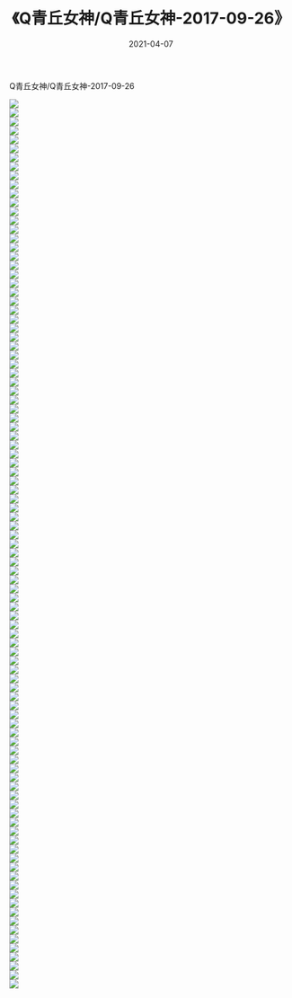 ﻿---
layout: post
title:  《Q青丘女神/Q青丘女神-2017-09-26》
date:   2021-04-07
img: http://pic.660000.xyz/1:/网络美图/2021/Q青丘女神/Q青丘女神-2017-09-26/000.jpg
categories: [美女, 清纯, 唯美]
---

Q青丘女神/Q青丘女神-2017-09-26

 ![](http://pic.660000.xyz/1:/网络美图/2021/Q青丘女神/Q青丘女神-2017-09-26/001.jpg) <br>![](http://pic.660000.xyz/1:/网络美图/2021/Q青丘女神/Q青丘女神-2017-09-26/002.jpg) <br>![](http://pic.660000.xyz/1:/网络美图/2021/Q青丘女神/Q青丘女神-2017-09-26/003.jpg) <br>![](http://pic.660000.xyz/1:/网络美图/2021/Q青丘女神/Q青丘女神-2017-09-26/004.jpg) <br>![](http://pic.660000.xyz/1:/网络美图/2021/Q青丘女神/Q青丘女神-2017-09-26/005.jpg) <br>![](http://pic.660000.xyz/1:/网络美图/2021/Q青丘女神/Q青丘女神-2017-09-26/006.jpg) <br>![](http://pic.660000.xyz/1:/网络美图/2021/Q青丘女神/Q青丘女神-2017-09-26/007.jpg) <br>![](http://pic.660000.xyz/1:/网络美图/2021/Q青丘女神/Q青丘女神-2017-09-26/008.jpg) <br>![](http://pic.660000.xyz/1:/网络美图/2021/Q青丘女神/Q青丘女神-2017-09-26/009.jpg) <br>![](http://pic.660000.xyz/1:/网络美图/2021/Q青丘女神/Q青丘女神-2017-09-26/010.jpg) <br>![](http://pic.660000.xyz/1:/网络美图/2021/Q青丘女神/Q青丘女神-2017-09-26/011.jpg) <br>![](http://pic.660000.xyz/1:/网络美图/2021/Q青丘女神/Q青丘女神-2017-09-26/012.jpg) <br>![](http://pic.660000.xyz/1:/网络美图/2021/Q青丘女神/Q青丘女神-2017-09-26/013.jpg) <br>![](http://pic.660000.xyz/1:/网络美图/2021/Q青丘女神/Q青丘女神-2017-09-26/014.jpg) <br>![](http://pic.660000.xyz/1:/网络美图/2021/Q青丘女神/Q青丘女神-2017-09-26/015.jpg) <br>![](http://pic.660000.xyz/1:/网络美图/2021/Q青丘女神/Q青丘女神-2017-09-26/016.jpg) <br>![](http://pic.660000.xyz/1:/网络美图/2021/Q青丘女神/Q青丘女神-2017-09-26/017.jpg) <br>![](http://pic.660000.xyz/1:/网络美图/2021/Q青丘女神/Q青丘女神-2017-09-26/018.jpg) <br>![](http://pic.660000.xyz/1:/网络美图/2021/Q青丘女神/Q青丘女神-2017-09-26/019.jpg) <br>![](http://pic.660000.xyz/1:/网络美图/2021/Q青丘女神/Q青丘女神-2017-09-26/020.jpg) <br>![](http://pic.660000.xyz/1:/网络美图/2021/Q青丘女神/Q青丘女神-2017-09-26/021.jpg) <br>![](http://pic.660000.xyz/1:/网络美图/2021/Q青丘女神/Q青丘女神-2017-09-26/022.jpg) <br>![](http://pic.660000.xyz/1:/网络美图/2021/Q青丘女神/Q青丘女神-2017-09-26/023.jpg) <br>![](http://pic.660000.xyz/1:/网络美图/2021/Q青丘女神/Q青丘女神-2017-09-26/024.jpg) <br>![](http://pic.660000.xyz/1:/网络美图/2021/Q青丘女神/Q青丘女神-2017-09-26/025.jpg) <br>![](http://pic.660000.xyz/1:/网络美图/2021/Q青丘女神/Q青丘女神-2017-09-26/026.jpg) <br>![](http://pic.660000.xyz/1:/网络美图/2021/Q青丘女神/Q青丘女神-2017-09-26/027.jpg) <br>![](http://pic.660000.xyz/1:/网络美图/2021/Q青丘女神/Q青丘女神-2017-09-26/028.jpg) <br>![](http://pic.660000.xyz/1:/网络美图/2021/Q青丘女神/Q青丘女神-2017-09-26/029.jpg) <br>![](http://pic.660000.xyz/1:/网络美图/2021/Q青丘女神/Q青丘女神-2017-09-26/030.jpg) <br>![](http://pic.660000.xyz/1:/网络美图/2021/Q青丘女神/Q青丘女神-2017-09-26/031.jpg) <br>![](http://pic.660000.xyz/1:/网络美图/2021/Q青丘女神/Q青丘女神-2017-09-26/032.jpg) <br>![](http://pic.660000.xyz/1:/网络美图/2021/Q青丘女神/Q青丘女神-2017-09-26/033.jpg) <br>![](http://pic.660000.xyz/1:/网络美图/2021/Q青丘女神/Q青丘女神-2017-09-26/034.jpg) <br>![](http://pic.660000.xyz/1:/网络美图/2021/Q青丘女神/Q青丘女神-2017-09-26/035.jpg) <br>![](http://pic.660000.xyz/1:/网络美图/2021/Q青丘女神/Q青丘女神-2017-09-26/036.jpg) <br>![](http://pic.660000.xyz/1:/网络美图/2021/Q青丘女神/Q青丘女神-2017-09-26/037.jpg) <br>![](http://pic.660000.xyz/1:/网络美图/2021/Q青丘女神/Q青丘女神-2017-09-26/038.jpg) <br>![](http://pic.660000.xyz/1:/网络美图/2021/Q青丘女神/Q青丘女神-2017-09-26/039.jpg) <br>![](http://pic.660000.xyz/1:/网络美图/2021/Q青丘女神/Q青丘女神-2017-09-26/040.jpg) <br>![](http://pic.660000.xyz/1:/网络美图/2021/Q青丘女神/Q青丘女神-2017-09-26/041.jpg) <br>![](http://pic.660000.xyz/1:/网络美图/2021/Q青丘女神/Q青丘女神-2017-09-26/042.jpg) <br>![](http://pic.660000.xyz/1:/网络美图/2021/Q青丘女神/Q青丘女神-2017-09-26/043.jpg) <br>![](http://pic.660000.xyz/1:/网络美图/2021/Q青丘女神/Q青丘女神-2017-09-26/044.jpg) <br>![](http://pic.660000.xyz/1:/网络美图/2021/Q青丘女神/Q青丘女神-2017-09-26/045.jpg) <br>![](http://pic.660000.xyz/1:/网络美图/2021/Q青丘女神/Q青丘女神-2017-09-26/046.jpg) <br>![](http://pic.660000.xyz/1:/网络美图/2021/Q青丘女神/Q青丘女神-2017-09-26/047.jpg) <br>![](http://pic.660000.xyz/1:/网络美图/2021/Q青丘女神/Q青丘女神-2017-09-26/048.jpg) <br>![](http://pic.660000.xyz/1:/网络美图/2021/Q青丘女神/Q青丘女神-2017-09-26/049.jpg) <br>![](http://pic.660000.xyz/1:/网络美图/2021/Q青丘女神/Q青丘女神-2017-09-26/050.jpg) <br>![](http://pic.660000.xyz/1:/网络美图/2021/Q青丘女神/Q青丘女神-2017-09-26/051.jpg) <br>![](http://pic.660000.xyz/1:/网络美图/2021/Q青丘女神/Q青丘女神-2017-09-26/052.jpg) <br>![](http://pic.660000.xyz/1:/网络美图/2021/Q青丘女神/Q青丘女神-2017-09-26/053.jpg) <br>![](http://pic.660000.xyz/1:/网络美图/2021/Q青丘女神/Q青丘女神-2017-09-26/054.jpg) <br>![](http://pic.660000.xyz/1:/网络美图/2021/Q青丘女神/Q青丘女神-2017-09-26/055.jpg) <br>![](http://pic.660000.xyz/1:/网络美图/2021/Q青丘女神/Q青丘女神-2017-09-26/056.jpg) <br>![](http://pic.660000.xyz/1:/网络美图/2021/Q青丘女神/Q青丘女神-2017-09-26/057.jpg) <br>![](http://pic.660000.xyz/1:/网络美图/2021/Q青丘女神/Q青丘女神-2017-09-26/058.jpg) <br>![](http://pic.660000.xyz/1:/网络美图/2021/Q青丘女神/Q青丘女神-2017-09-26/059.jpg) <br>![](http://pic.660000.xyz/1:/网络美图/2021/Q青丘女神/Q青丘女神-2017-09-26/060.jpg) <br>![](http://pic.660000.xyz/1:/网络美图/2021/Q青丘女神/Q青丘女神-2017-09-26/061.jpg) <br>![](http://pic.660000.xyz/1:/网络美图/2021/Q青丘女神/Q青丘女神-2017-09-26/062.jpg) <br>![](http://pic.660000.xyz/1:/网络美图/2021/Q青丘女神/Q青丘女神-2017-09-26/063.jpg) <br>![](http://pic.660000.xyz/1:/网络美图/2021/Q青丘女神/Q青丘女神-2017-09-26/064.jpg) <br>![](http://pic.660000.xyz/1:/网络美图/2021/Q青丘女神/Q青丘女神-2017-09-26/065.jpg) <br>![](http://pic.660000.xyz/1:/网络美图/2021/Q青丘女神/Q青丘女神-2017-09-26/066.jpg) <br>![](http://pic.660000.xyz/1:/网络美图/2021/Q青丘女神/Q青丘女神-2017-09-26/067.jpg) <br>![](http://pic.660000.xyz/1:/网络美图/2021/Q青丘女神/Q青丘女神-2017-09-26/068.jpg) <br>![](http://pic.660000.xyz/1:/网络美图/2021/Q青丘女神/Q青丘女神-2017-09-26/069.jpg) <br>![](http://pic.660000.xyz/1:/网络美图/2021/Q青丘女神/Q青丘女神-2017-09-26/070.jpg) <br>![](http://pic.660000.xyz/1:/网络美图/2021/Q青丘女神/Q青丘女神-2017-09-26/071.jpg) <br>![](http://pic.660000.xyz/1:/网络美图/2021/Q青丘女神/Q青丘女神-2017-09-26/072.jpg) <br>![](http://pic.660000.xyz/1:/网络美图/2021/Q青丘女神/Q青丘女神-2017-09-26/073.jpg) <br>![](http://pic.660000.xyz/1:/网络美图/2021/Q青丘女神/Q青丘女神-2017-09-26/074.jpg) <br>![](http://pic.660000.xyz/1:/网络美图/2021/Q青丘女神/Q青丘女神-2017-09-26/075.jpg) <br>![](http://pic.660000.xyz/1:/网络美图/2021/Q青丘女神/Q青丘女神-2017-09-26/076.jpg) <br>![](http://pic.660000.xyz/1:/网络美图/2021/Q青丘女神/Q青丘女神-2017-09-26/077.jpg) <br>![](http://pic.660000.xyz/1:/网络美图/2021/Q青丘女神/Q青丘女神-2017-09-26/078.jpg) <br>![](http://pic.660000.xyz/1:/网络美图/2021/Q青丘女神/Q青丘女神-2017-09-26/079.jpg) <br>![](http://pic.660000.xyz/1:/网络美图/2021/Q青丘女神/Q青丘女神-2017-09-26/080.jpg) <br>![](http://pic.660000.xyz/1:/网络美图/2021/Q青丘女神/Q青丘女神-2017-09-26/081.jpg) <br>![](http://pic.660000.xyz/1:/网络美图/2021/Q青丘女神/Q青丘女神-2017-09-26/082.jpg) <br>![](http://pic.660000.xyz/1:/网络美图/2021/Q青丘女神/Q青丘女神-2017-09-26/083.jpg) <br>![](http://pic.660000.xyz/1:/网络美图/2021/Q青丘女神/Q青丘女神-2017-09-26/084.jpg) <br>![](http://pic.660000.xyz/1:/网络美图/2021/Q青丘女神/Q青丘女神-2017-09-26/085.jpg) <br>![](http://pic.660000.xyz/1:/网络美图/2021/Q青丘女神/Q青丘女神-2017-09-26/086.jpg) <br>![](http://pic.660000.xyz/1:/网络美图/2021/Q青丘女神/Q青丘女神-2017-09-26/087.jpg) <br>![](http://pic.660000.xyz/1:/网络美图/2021/Q青丘女神/Q青丘女神-2017-09-26/088.jpg) <br>![](http://pic.660000.xyz/1:/网络美图/2021/Q青丘女神/Q青丘女神-2017-09-26/089.jpg) <br>![](http://pic.660000.xyz/1:/网络美图/2021/Q青丘女神/Q青丘女神-2017-09-26/090.jpg) <br>![](http://pic.660000.xyz/1:/网络美图/2021/Q青丘女神/Q青丘女神-2017-09-26/091.jpg) <br>![](http://pic.660000.xyz/1:/网络美图/2021/Q青丘女神/Q青丘女神-2017-09-26/092.jpg) <br>![](http://pic.660000.xyz/1:/网络美图/2021/Q青丘女神/Q青丘女神-2017-09-26/093.jpg) <br>![](http://pic.660000.xyz/1:/网络美图/2021/Q青丘女神/Q青丘女神-2017-09-26/094.jpg) <br>![](http://pic.660000.xyz/1:/网络美图/2021/Q青丘女神/Q青丘女神-2017-09-26/095.jpg) <br>![](http://pic.660000.xyz/1:/网络美图/2021/Q青丘女神/Q青丘女神-2017-09-26/096.jpg) <br>![](http://pic.660000.xyz/1:/网络美图/2021/Q青丘女神/Q青丘女神-2017-09-26/097.jpg) <br>![](http://pic.660000.xyz/1:/网络美图/2021/Q青丘女神/Q青丘女神-2017-09-26/098.jpg) <br>![](http://pic.660000.xyz/1:/网络美图/2021/Q青丘女神/Q青丘女神-2017-09-26/099.jpg) <br>